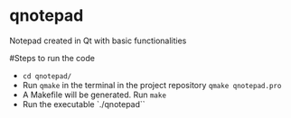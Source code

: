 # qnotepad
Notepad created in Qt with basic functionalities

#Steps to run the code
* `cd qnotepad/`
* Run ``qmake`` in the terminal in the project repository 
  `qmake qnotepad.pro`
* A Makefile will be generated. Run ``make``
* Run the executable `./qnotepad``
